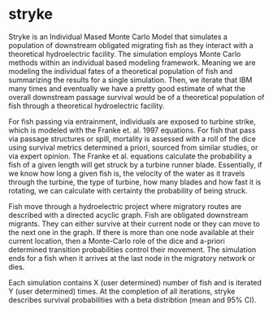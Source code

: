 # stryke

Stryke is an Individual Mased Monte Carlo Model that simulates a population of downstream obligated migrating fish as they interact with a theoretical hydroelectric facility.  The simulation employs Monte Carlo methods within an individual based modeling framework.  Meaning we are modeling the individual fates of a theoretical population of fish and summarizing the results for a single simulation.  Then, we iterate that IBM many times and eventually we have a pretty good estimate of what the overall downstream passage survival would be of a theoretical population of fish through a theoretical hydroelectric facility.  

For fish passing via entrainment, individuals are exposed to turbine strike, which is modeled with the Franke et. al. 1997 equations.  For fish that pass via passage structures or spill, mortality is assessed with a roll of the dice using survival metrics determined a priori, sourced from similar studies, or via expert opinion.  The Franke et al. equations calculate the probability a fish of a given length will get struck by a turbine runner blade.  Essentially, if we know how long a given fish is, the velocity of the water as it travels through the turbine, the type of turbine, how many blades and how fast it is rotating, we can calculate with certainty the probability of being struck.  

Fish move through a hydroelectric project where migratory routes are described with a directed acyclic graph.  Fish are obligated downstream migrants.  They can either survive at their current node or they can move to the next one in the graph.  If there is more than one node available at their current location, then a Monte-Carlo role of the dice and a-priori determined transition probabilities control their movement. The simulation ends for a fish when it arrives at the last node in the migratory network or dies.  

Each simulation contains X (user determined) number of fish and is iterated Y (user determined) times.  At the completion of all iterations, stryke describes survival probabilities with a beta distribtion (mean and 95% CI).  

